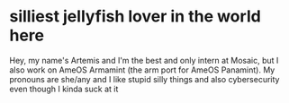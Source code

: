 # silliest jellyfish lover in the world here

Hey, my name's Artemis and I'm the best and only intern at Mosaic, but I also work on AmeOS Armamint (the arm port for AmeOS Panamint). My pronouns are she/any and I like stupid silly things and also cybersecurity even though I kinda suck at it
